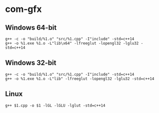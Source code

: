 # com-gfx

Windows 64-bit
--------------
~~~
g++ -c -o "build/%1.o" "src/%1.cpp" -I"include" -std=c++14
g++ -o %1.exe %1.o -L"lib\x64" -lfreeglut -lopengl32 -lglu32 -std=c++14
~~~

Windows 32-bit
--------------
~~~
g++ -c -o "build/%1.o" "src/%1.cpp" -I"include" -std=c++14
g++ -o %1.exe %1.o -L"lib" -lfreeglut -lopengl32 -lglu32 -std=c++14
~~~

Linux
-----
~~~
g++ $1.cpp -o $1 -lGL -lGLU -lglut -std=c++14
~~~
